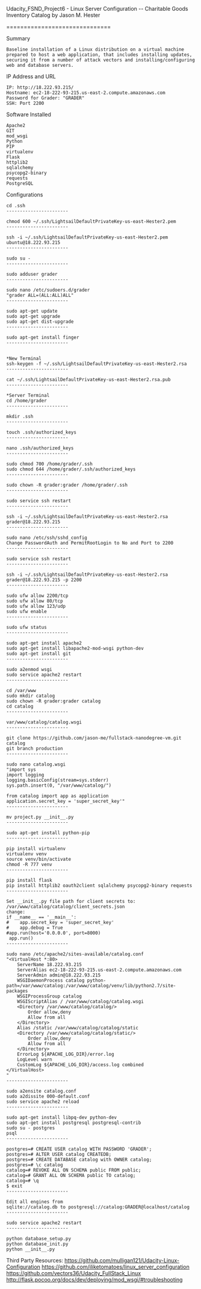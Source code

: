 Udacity_FSND_Project6 - Linux Server Configuration -- Charitable Goods Inventory Catalog by Jason M. Hester

==============================

Summary

    Baseline installation of a Linux distribution on a virtual machine prepared to host a web application, that includes installing updates, securing it from a number of attack vectors and installing/configuring web and database servers.

IP Address and URL

    IP: http://18.222.93.215/
    Hostname: ec2-18-222-93-215.us-east-2.compute.amazonaws.com
    Password for Grader: "GRADER"
    SSH: Port 2200

Software Installed

    Apache2
    GIT
    mod_wsgi
    Python
    PIP
    virtualenv
    Flask
    httplib2
    sqlalchemy
    psycopg2-binary
    requests
    PostgreSQL

Configurations

    cd .ssh
    -----------------------

    chmod 600 ~/.ssh/LightsailDefaultPrivateKey-us-east-Hester2.pem
    -----------------------

    ssh -i ~/.ssh/LightsailDefaultPrivateKey-us-east-Hester2.pem ubuntu@18.222.93.215
    -----------------------

    sudo su -
    -----------------------

    sudo adduser grader
    -----------------------

    sudo nano /etc/sudoers.d/grader
    "grader ALL=(ALL:ALL)ALL"
    -----------------------

    sudo apt-get update
    sudo apt-get upgrade
    sudo apt-get dist-upgrade
    -----------------------

    sudo apt-get install finger
    -----------------------


    *New Terminal
    ssh-keygen -f ~/.ssh/LightsailDefaultPrivateKey-us-east-Hester2.rsa
    -----------------------

    cat ~/.ssh/LightsailDefaultPrivateKey-us-east-Hester2.rsa.pub
    -----------------------

    *Server Terminal
    cd /home/grader
    -----------------------

    mkdir .ssh
    -----------------------

    touch .ssh/authorized_keys
    -----------------------

    nano .ssh/authorized_keys
    -----------------------

    sudo chmod 700 /home/grader/.ssh
    sudo chmod 644 /home/grader/.ssh/authorized_keys
    -----------------------

    sudo chown -R grader:grader /home/grader/.ssh
    -----------------------

    sudo service ssh restart
    -----------------------

    ssh -i ~/.ssh/LightsailDefaultPrivateKey-us-east-Hester2.rsa grader@18.222.93.215
    -----------------------

    sudo nano /etc/ssh/sshd_config
    Change PasswordAuth and PermitRootLogin to No and Port to 2200
    -----------------------

    sudo service ssh restart
    -----------------------

    ssh -i ~/.ssh/LightsailDefaultPrivateKey-us-east-Hester2.rsa grader@18.222.93.215 -p 2200
    -----------------------

    sudo ufw allow 2200/tcp
    sudo ufw allow 80/tcp
    sudo ufw allow 123/udp
    sudo ufw enable
    -----------------------

    sudo ufw status
    -----------------------

    sudo apt-get install apache2
    sudo apt-get install libapache2-mod-wsgi python-dev
    sudo apt-get install git
    -----------------------

    sudo a2enmod wsgi
    sudo service apache2 restart
    -----------------------

    cd /var/www
    sudo mkdir catalog
    sudo chown -R grader:grader catalog
    cd catalog
    -----------------------

    var/www/catalog/catalog.wsgi
    -----------------------

    git clone https://github.com/jason-me/fullstack-nanodegree-vm.git catalog
    git branch production
    -----------------------

    sudo nano catalog.wsgi
    "import sys
    import logging
    logging.basicConfig(stream=sys.stderr)
    sys.path.insert(0, "/var/www/catalog/")

    from catalog import app as application
    application.secret_key = 'super_secret_key'"
    -----------------------

    mv project.py __init__.py
    -----------------------

    sudo apt-get install python-pip
    -----------------------

    pip install virtualenv
    virtualenv venv
    source venv/bin/activate
    chmod -R 777 venv
    -----------------------

    pip install flask
    pip install httplib2 oauth2client sqlalchemy psycopg2-binary requests
    -----------------------

    Set __init__.py file path for client secrets to: /var/www/catalog/catalog/client_secrets.json
    change:
    if __name__ == '__main__':
    #    app.secret_key = 'super_secret_key'
    #    app.debug = True
    #app.run(host='0.0.0.0', port=8000)
     app.run()
    -----------------------

    sudo nano /etc/apache2/sites-available/catalog.conf
    "<VirtualHost *:80>
        ServerName 18.222.93.215
        ServerAlias ec2-18-222-93-215.us-east-2.compute.amazonaws.com
        ServerAdmin admin@18.222.93.215
        WSGIDaemonProcess catalog python-path=/var/www/catalog:/var/www/catalog/venv/lib/python2.7/site-packages
        WSGIProcessGroup catalog
        WSGIScriptAlias / /var/www/catalog/catalog.wsgi
        <Directory /var/www/catalog/catalog/>
            Order allow,deny
            Allow from all
        </Directory>
        Alias /static /var/www/catalog/catalog/static
        <Directory /var/www/catalog/catalog/static/>
            Order allow,deny
            Allow from all
        </Directory>
        ErrorLog ${APACHE_LOG_DIR}/error.log
        LogLevel warn
        CustomLog ${APACHE_LOG_DIR}/access.log combined
    </VirtualHost>
    "
    -----------------------

    sudo a2ensite catalog.conf
    sudo a2dissite 000-default.conf
    sudo service apache2 reload
    -----------------------

    sudo apt-get install libpq-dev python-dev
    sudo apt-get install postgresql postgresql-contrib
    sudo su - postgres
    psql
    -----------------------

    postgres=# CREATE USER catalog WITH PASSWORD 'GRADER';
    postgres=# ALTER USER catalog CREATEDB;
    postgres=# CREATE DATABASE catalog with OWNER catalog;
    postgres=# \c catalog
    catalog=# REVOKE ALL ON SCHEMA public FROM public;
    catalog=# GRANT ALL ON SCHEMA public TO catalog;
    catalog=# \q
    $ exit
    -----------------------

    Edit all engines from
    sqlite://catalog.db to postgresql://catalog:GRADER@localhost/catalog
    -----------------------

    sudo service apache2 restart
    -----------------------

    python database_setup.py
    python database_init.py
    python __init__.py

Third Party Resources:
    https://github.com/mulligan121/Udacity-Linux-Configuration
    https://github.com/iliketomatoes/linux_server_configuration
    https://github.com/vectors36/Udacity_FullStack_Linux
    http://flask.pocoo.org/docs/dev/deploying/mod_wsgi/#troubleshooting


